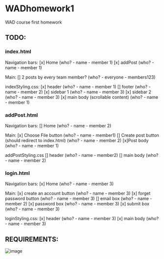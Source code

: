 # WADhomework1
WAD course first homework

## TODO:

### index.html

Navigation bars:
[x] Home (who? - name - member 1)
[x] addPost (who? - name - member 1)

Main:
[] 2 posts by every team member? (who? - everyone - members123)

indexStyling.css:
[x] header (who? - name - member 1)
[] footer (who? - name - member 2)
[x] sidebar 1 (who? - name - member 3)
[x] sidebar 2 (who? - name - member 3)
[x] main body (scrollable content) (who? - name - member 1) 

### addPost.html

Navigation bars:
[] Home (who? - name - member 2)

Main:
[x] Choose File button (who? - name - member1)
[] Create post button (should redirect to index.html) (who? - name - member 2)
[x]Post body (who? - name - member 1)

addPostStyling.css
[] header (who? - name - member2)
[] main body (who? - name - member 2)

### login.html

Navigation bars:
[x] Home (who? - name - member 3)

Main:
[x] create an account button (who? - name - member 3)
[x] forget password button (who? - name - member 3)
[] email box (who? - name - member 2)
[x] password box (who? - name - member 3)
[x] submit box (who? - name - member 3)

loginStyling.css:
[x] header (who? - name - member 3)
[x] main body (who? - name - member 3)

## REQUIREMENTS:

![image](https://github.com/elsaneth/WADhomework1/assets/106624129/2371effd-8744-4f9a-ac9b-2d3bf58409f4)

